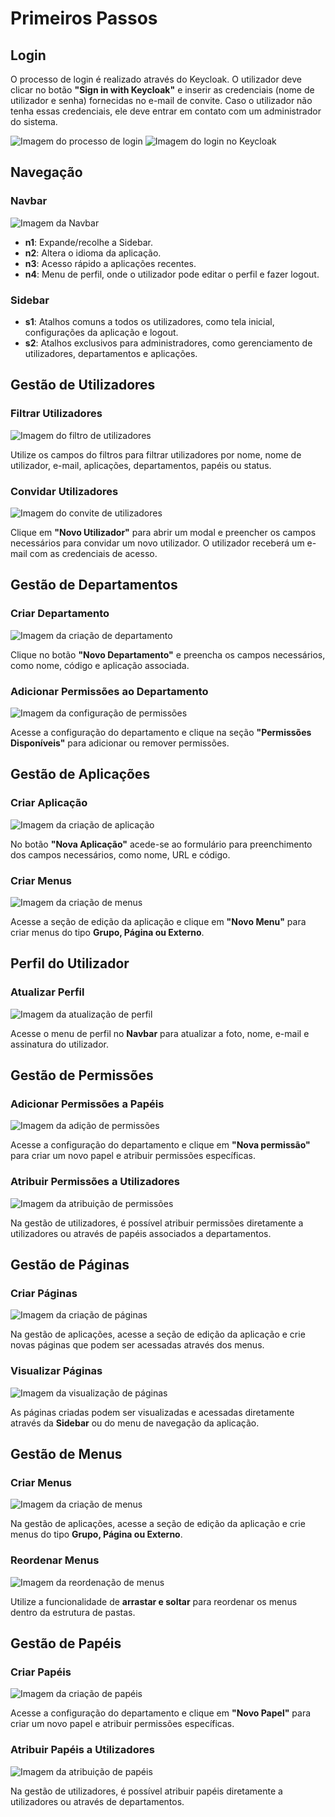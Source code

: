 # Primeiros Passos

## Login
O processo de login é realizado através do Keycloak. O utilizador deve clicar no botão **"Sign in with Keycloak"** e inserir as credenciais (nome de utilizador e senha) fornecidas no e-mail de convite. Caso o utilizador não tenha essas credenciais, ele deve entrar em contato com um administrador do sistema.

![Imagem do processo de login](img/Login-quickstart.png)
![Imagem do login no Keycloak](img/Keyccloak-quickstart.png)

## Navegação

### Navbar
![Imagem da Navbar](img/sidebar.png)
- **n1**: Expande/recolhe a Sidebar.
- **n2**: Altera o idioma da aplicação.
- **n3**: Acesso rápido a aplicações recentes.
- **n4**: Menu de perfil, onde o utilizador pode editar o perfil e fazer logout.

### Sidebar
- **s1**: Atalhos comuns a todos os utilizadores, como tela inicial, configurações da aplicação e logout.
- **s2**: Atalhos exclusivos para administradores, como gerenciamento de utilizadores, departamentos e aplicações.

## Gestão de Utilizadores

### Filtrar Utilizadores
![Imagem do filtro de utilizadores](img/user-filters.png)

Utilize os campos do filtros para filtrar utilizadores por nome, nome de utilizador, e-mail, aplicações, departamentos, papéis ou status.

### Convidar Utilizadores
![Imagem do convite de utilizadores](img/invite-user.png)

Clique em **"Novo Utilizador"** para abrir um modal e preencher os campos necessários para convidar um novo utilizador. O utilizador receberá um e-mail com as credenciais de acesso.

## Gestão de Departamentos

### Criar Departamento
![Imagem da criação de departamento](img/create-depart.png)

Clique no botão **"Novo Departamento"** e preencha os campos necessários, como nome, código e aplicação associada.

### Adicionar Permissões ao Departamento
![Imagem da configuração de permissões](img/add-permissions.png)

Acesse a configuração do departamento e clique na seção **"Permissões Disponíveis"** para adicionar ou remover permissões.

## Gestão de Aplicações

### Criar Aplicação
![Imagem da criação de aplicação](img/create-app.png)

No botão **"Nova Aplicação"** acede-se ao formulário para preenchimento dos campos necessários, como nome, URL e código.

### Criar Menus
![Imagem da criação de menus](img/new-menu.png)

Acesse a seção de edição da aplicação e clique em **"Novo Menu"** para criar menus do tipo **Grupo, Página ou Externo**.

## Perfil do Utilizador

### Atualizar Perfil
![Imagem da atualização de perfil](img/profile.png)

Acesse o menu de perfil no **Navbar** para atualizar a foto, nome, e-mail e assinatura do utilizador.

## Gestão de Permissões

### Adicionar Permissões a Papéis
![Imagem da adição de permissões](img/add-permissions.png)

Acesse a configuração do departamento e clique em **"Nova permissão"** para criar um novo papel e atribuir permissões específicas.

### Atribuir Permissões a Utilizadores
![Imagem da atribuição de permissões](img/available-permissions.png)

Na gestão de utilizadores, é possível atribuir permissões diretamente a utilizadores ou através de papéis associados a departamentos.

## Gestão de Páginas

### Criar Páginas
![Imagem da criação de páginas](img/page.png)

Na gestão de aplicações, acesse a seção de edição da aplicação e crie novas páginas que podem ser acessadas através dos menus.

### Visualizar Páginas
![Imagem da visualização de páginas](img/igrp-sidebar.png)

As páginas criadas podem ser visualizadas e acessadas diretamente através da **Sidebar** ou do menu de navegação da aplicação.

## Gestão de Menus

### Criar Menus
![Imagem da criação de menus](img/Group-menu.png)

Na gestão de aplicações, acesse a seção de edição da aplicação e crie menus do tipo **Grupo, Página ou Externo**.

### Reordenar Menus
![Imagem da reordenação de menus](img/nemu-preview.png)

Utilize a funcionalidade de **arrastar e soltar** para reordenar os menus dentro da estrutura de pastas.

## Gestão de Papéis

### Criar Papéis
![Imagem da criação de papéis](img/new-role.png)

Acesse a configuração do departamento e clique em **"Novo Papel"** para criar um novo papel e atribuir permissões específicas.

### Atribuir Papéis a Utilizadores
![Imagem da atribuição de papéis](img/create-role.png)

Na gestão de utilizadores, é possível atribuir papéis diretamente a utilizadores ou através de departamentos.